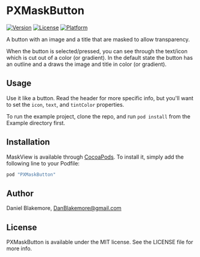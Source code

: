 # PXMaskButton

[![Version](https://img.shields.io/cocoapods/v/PXMaskButton.svg?style=flat)](http://cocoapods.org/pods/PXMaskButton)
[![License](https://img.shields.io/cocoapods/l/PXMaskButton.svg?style=flat)](http://cocoapods.org/pods/PXMaskButton)
[![Platform](https://img.shields.io/cocoapods/p/PXMaskButton.svg?style=flat)](http://cocoapods.org/pods/PXMaskButton)

A button with an image and a title that are masked to allow transparency.

When the button is selected/pressed, you can see through the text/icon which is cut out of a color (or gradient). In the default state the button has an outline and a draws the image and title in color (or gradient).

## Usage

Use it like a button.  Read the header for more specific info, but you'll want to set the `icon`, `text`, and `tintColor` properties.

To run the example project, clone the repo, and run `pod install` from the Example directory first.

## Installation

MaskView is available through [CocoaPods](http://cocoapods.org). To install
it, simply add the following line to your Podfile:

```ruby
pod "PXMaskButton"
```

## Author

Daniel Blakemore, DanBlakemore@gmail.com

## License

PXMaskButton is available under the MIT license. See the LICENSE file for more info.
